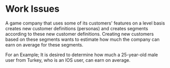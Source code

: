 # Work Issues
A game company that uses some of its customers' features on a level basis creates new customer definitions (personas) and creates segments according to these new customer definitions. Creating new customers based on these segments wants to estimate how much the company can earn on average for these segments.


For an Example;
It is desired to determine how much a 25-year-old male user from Turkey, who is an IOS user, can earn on average.
